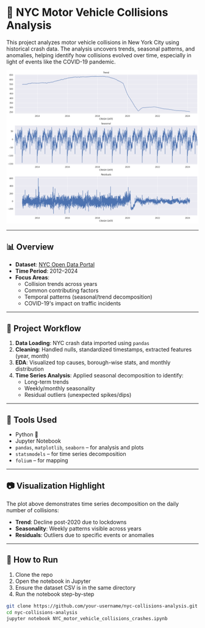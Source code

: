 # 🚗 NYC Motor Vehicle Collisions Analysis

This project analyzes motor vehicle collisions in New York City using historical crash data. The analysis uncovers trends, seasonal patterns, and anomalies, helping identify how collisions evolved over time, especially in light of events like the COVID-19 pandemic.

![Time Series Decomposition](53e6b4e7-6d7b-45c6-8bb4-e36e25d90eb8.png)

---

## 📊 Overview

- **Dataset**: [NYC Open Data Portal](https://data.cityofnewyork.us/Transportation/Motor-Vehicle-Collisions-Crashes/h9gi-nx95)
- **Time Period**: 2012–2024
- **Focus Areas**:
  - Collision trends across years
  - Common contributing factors
  - Temporal patterns (seasonal/trend decomposition)
  - COVID-19's impact on traffic incidents

---

## 🧪 Project Workflow

1. **Data Loading**: NYC crash data imported using `pandas`
2. **Cleaning**: Handled nulls, standardized timestamps, extracted features (year, month)
3. **EDA**: Visualized top causes, borough-wise stats, and monthly distribution
4. **Time Series Analysis**: Applied seasonal decomposition to identify:
   - Long-term trends
   - Weekly/monthly seasonality
   - Residual outliers (unexpected spikes/dips)

---

## 📌 Tools Used

- Python 🐍
- Jupyter Notebook
- `pandas`, `matplotlib`, `seaborn` – for analysis and plots
- `statsmodels` – for time series decomposition
- `folium` – for mapping 

---

## 📷 Visualization Highlight

The plot above demonstrates time series decomposition on the daily number of collisions:
- **Trend**: Decline post-2020 due to lockdowns
- **Seasonality**: Weekly patterns visible across years
- **Residuals**: Outliers due to specific events or anomalies

---

## 🚀 How to Run

1. Clone the repo
2. Open the notebook in Jupyter
3. Ensure the dataset CSV is in the same directory
4. Run the notebook step-by-step

```bash
git clone https://github.com/your-username/nyc-collisions-analysis.git
cd nyc-collisions-analysis
jupyter notebook NYC_motor_vehicle_collisions_crashes.ipynb
